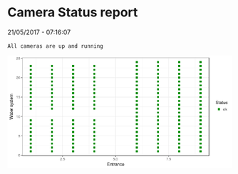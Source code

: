 Camera Status report
================
21/05/2017 - 07:16:07

    All cameras are up and running

![](camreport_files/figure-markdown_github/unnamed-chunk-2-1.png)
